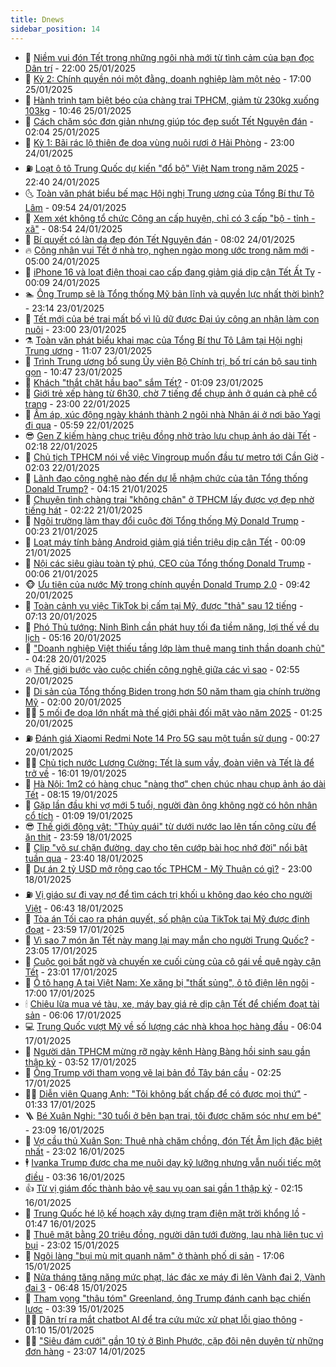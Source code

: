 ```yaml
---
title: Dnews
sidebar_position: 14
---
```


<!-- dantri-dnews:START -->
- 🤠 [Niềm vui đón Tết trong những ngôi nhà mới từ tình cảm của bạn đọc Dân trí](https://dantri.com.vn/tam-long-nhan-ai/niem-vui-don-tet-trong-nhung-ngoi-nha-moi-tu-tinh-cam-cua-ban-doc-dan-tri-20250123181218902.htm) - 22:00 25/01/2025
- 🌈 [Kỳ 2: Chính quyền nói một đằng, doanh nghiệp làm một nẻo](https://dantri.com.vn/xa-hoi/ky-2-chinh-quyen-noi-mot-dang-doanh-nghiep-lam-mot-neo-20250125011015247.htm) - 17:00 25/01/2025
- 🐎 [Hành trình tạm biệt béo của chàng trai TPHCM, giảm từ 230kg xuống 103kg](https://dantri.com.vn/suc-khoe/hanh-trinh-tam-biet-beo-cua-chang-trai-tphcm-giam-tu-230kg-xuong-103kg-20250124162657689.htm) - 10:46 25/01/2025
- 👹 [Cách chăm sóc đơn giản nhưng giúp tóc đẹp suốt Tết Nguyên đán](https://dantri.com.vn/tet-2025/cach-cham-soc-don-gian-nhung-giup-toc-dep-suot-tet-nguyen-dan-20250123154035336.htm) - 02:04 25/01/2025
- 🫶 [Kỳ 1: Bãi rác lộ thiên đe dọa vùng nuôi rươi ở Hải Phòng](https://dantri.com.vn/xa-hoi/ky-1-bai-rac-lo-thien-de-doa-vung-nuoi-ruoi-o-hai-phong-20250116115812050.htm) - 23:00 24/01/2025
- ⛽️ [Loạt ô tô Trung Quốc dự kiến &quot;đổ bộ&quot; Việt Nam trong năm 2025](https://dantri.com.vn/o-to-xe-may/loat-o-to-trung-quoc-du-kien-do-bo-viet-nam-trong-nam-2025-20250124140752247.htm) - 22:40 24/01/2025
- 🌜 [Toàn văn phát biểu bế mạc Hội nghị Trung ương của Tổng Bí thư Tô Lâm](https://dantri.com.vn/xa-hoi/toan-van-phat-bieu-be-mac-hoi-nghi-trung-uong-cua-tong-bi-thu-to-lam-20250124165007812.htm) - 09:54 24/01/2025
- 💪 [Xem xét không tổ chức Công an cấp huyện, chỉ có 3 cấp &quot;bộ - tỉnh - xã&quot;](https://dantri.com.vn/xa-hoi/xem-xet-khong-to-chuc-cong-an-cap-huyen-chi-co-3-cap-bo-tinh-xa-20250124081407327.htm) - 08:54 24/01/2025
- 🎊 [Bí quyết có làn da đẹp đón Tết Nguyên đán](https://dantri.com.vn/tet-2025/bi-quyet-co-lan-da-dep-don-tet-nguyen-dan-20250121220536753.htm) - 08:02 24/01/2025
- 🔥 [Công nhân vui Tết ở nhà trọ, nghẹn ngào mong ước trong năm mới](https://dantri.com.vn/lao-dong-viec-lam/cong-nhan-vui-tet-o-nha-tro-nghen-ngao-mong-uoc-trong-nam-moi-20250122132148935.htm) - 05:00 24/01/2025
- 👀 [iPhone 16 và loạt điện thoại cao cấp đang giảm giá dịp cận Tết Ất Tỵ](https://dantri.com.vn/suc-manh-so/iphone-16-va-loat-dien-thoai-cao-cap-dang-giam-gia-dip-can-tet-at-ty-20250124001716288.htm) - 00:09 24/01/2025
- 🏊 [Ông Trump sẽ là Tổng thống Mỹ bản lĩnh và quyền lực nhất thời bình?](https://dantri.com.vn/the-gioi/ong-trump-se-la-tong-thong-my-ban-linh-va-quyen-luc-nhat-thoi-binh-20250121172806195.htm) - 23:14 23/01/2025
- 🥸 [Tết mới của bé trai mất bố vì lũ dữ được Đại úy công an nhận làm con nuôi](https://dantri.com.vn/an-sinh/tet-moi-cua-be-trai-mat-bo-vi-lu-du-duoc-dai-uy-cong-an-nhan-lam-con-nuoi-20250118172735979.htm) - 23:00 23/01/2025
- ⚗️ [Toàn văn phát biểu khai mạc của Tổng Bí thư Tô Lâm tại Hội nghị Trung ương](https://dantri.com.vn/xa-hoi/toan-van-phat-bieu-khai-mac-cua-tong-bi-thu-to-lam-tai-hoi-nghi-trung-uong-20250123175324696.htm) - 11:07 23/01/2025
- 🐲 [Trình Trung ương bổ sung Ủy viên Bộ Chính trị, bố trí cán bộ sau tinh gọn](https://dantri.com.vn/xa-hoi/trinh-trung-uong-bo-sung-uy-vien-bo-chinh-tri-bo-tri-can-bo-sau-tinh-gon-20250123174113237.htm) - 10:47 23/01/2025
- 🌁 [Khách &quot;thắt chặt hầu bao&quot; sắm Tết?](https://dantri.com.vn/kinh-doanh/khach-that-chat-hau-bao-sam-tet-20250122164634538.htm) - 01:09 23/01/2025
- 🧐 [Giới trẻ xếp hàng từ 6h30, chờ 7 tiếng để chụp ảnh ở quán cà phê cổ trang](https://dantri.com.vn/tet-2025/gioi-tre-xep-hang-tu-6h30-cho-7-tieng-de-chup-anh-o-quan-ca-phe-co-trang-20250122004920541.htm) - 23:00 22/01/2025
- 👹 [Ấm áp, xúc động ngày khánh thành 2 ngôi nhà Nhân ái ở nơi bão Yagi đi qua](https://dantri.com.vn/tam-long-nhan-ai/am-ap-xuc-dong-ngay-khanh-thanh-2-ngoi-nha-nhan-ai-o-noi-bao-yagi-di-qua-20250122113737592.htm) - 05:59 22/01/2025
- 😎 [Gen Z kiếm hàng chục triệu đồng nhờ trào lưu chụp ảnh áo dài Tết](https://dantri.com.vn/tet-2025/gen-z-kiem-hang-chuc-trieu-dong-nho-trao-luu-chup-anh-ao-dai-tet-20250118115227968.htm) - 02:18 22/01/2025
- 🤭 [Chủ tịch TPHCM nói về việc Vingroup muốn đầu tư metro tới Cần Giờ](https://dantri.com.vn/xa-hoi/chu-tich-tphcm-noi-ve-viec-vingroup-muon-dau-tu-metro-toi-can-gio-20250122081218461.htm) - 02:03 22/01/2025
- 🦣 [Lãnh đạo công nghệ nào đến dự lễ nhậm chức của tân Tổng thống Donald Trump?](https://dantri.com.vn/suc-manh-so/lanh-dao-cong-nghe-nao-den-du-le-nham-chuc-cua-tan-tong-thong-donald-trump-20250121110028550.htm) - 04:15 21/01/2025
- 🙉 [Chuyện tình chàng trai &quot;không chân&quot; ở TPHCM lấy được vợ đẹp nhờ tiếng hát](https://dantri.com.vn/doi-song/chuyen-tinh-chang-trai-khong-chan-o-tphcm-lay-duoc-vo-dep-nho-tieng-hat-20250109165459245.htm) - 02:22 21/01/2025
- 🗽 [Ngôi trường làm thay đổi cuộc đời Tổng thống Mỹ Donald Trump](https://dantri.com.vn/giao-duc/ngoi-truong-lam-thay-doi-cuoc-doi-tong-thong-my-donald-trump-20250120205405605.htm) - 00:23 21/01/2025
- 🐻 [Loạt máy tính bảng Android giảm giá tiền triệu dịp cận Tết](https://dantri.com.vn/suc-manh-so/loat-may-tinh-bang-android-giam-gia-tien-trieu-dip-can-tet-20250120014514245.htm) - 00:09 21/01/2025
- 🫣 [Nội các siêu giàu toàn tỷ phú, CEO của Tổng thống Donald Trump](https://dantri.com.vn/kinh-doanh/noi-cac-sieu-giau-toan-ty-phu-ceo-cua-tong-thong-donald-trump-20241201141359093.htm) - 00:06 21/01/2025
- 🐵 [Ưu tiên của nước Mỹ trong chính quyền Donald Trump 2.0](https://dantri.com.vn/the-gioi/uu-tien-cua-nuoc-my-trong-chinh-quyen-donald-trump-20-20250119151418414.htm) - 09:42 20/01/2025
- 🥷 [Toàn cảnh vụ việc TikTok bị cấm tại Mỹ, được &quot;thả&quot; sau 12 tiếng](https://dantri.com.vn/suc-manh-so/toan-canh-vu-viec-tiktok-bi-cam-tai-my-duoc-tha-sau-12-tieng-20250120112658644.htm) - 07:13 20/01/2025
- 🐻 [Phó Thủ tướng: Ninh Bình cần phát huy tối đa tiềm năng, lợi thế về du lịch](https://dantri.com.vn/xa-hoi/pho-thu-tuong-ninh-binh-can-phat-huy-toi-da-tiem-nang-loi-the-ve-du-lich-20250120112206675.htm) - 05:16 20/01/2025
- 🥸 [&quot;Doanh nghiệp Việt thiếu tầng lớp làm thuê mang tinh thần doanh chủ&quot;](https://dantri.com.vn/lao-dong-viec-lam/doanh-nghiep-viet-thieu-tang-lop-lam-thue-mang-tinh-than-doanh-chu-20250120104756480.htm) - 04:28 20/01/2025
- 🔥 [Thế giới bước vào cuộc chiến công nghệ giữa các vì sao](https://dantri.com.vn/khoa-hoc-cong-nghe/the-gioi-buoc-vao-cuoc-chien-cong-nghe-giua-cac-vi-sao-20250119065653036.htm) - 02:55 20/01/2025
- 🥰 [Di sản của Tổng thống Biden trong hơn 50 năm tham gia chính trường Mỹ](https://dantri.com.vn/the-gioi/di-san-cua-tong-thong-biden-trong-hon-50-nam-tham-gia-chinh-truong-my-20240802155639371.htm) - 02:00 20/01/2025
- 👨‍🏫 [5 mối đe dọa lớn nhất mà thế giới phải đối mặt vào năm 2025](https://dantri.com.vn/khoa-hoc-cong-nghe/5-moi-de-doa-lon-nhat-ma-the-gioi-phai-doi-mat-vao-nam-2025-20250120073037556.htm) - 01:25 20/01/2025
- ⛽️ [Đánh giá Xiaomi Redmi Note 14 Pro 5G sau một tuần sử dụng](https://dantri.com.vn/suc-manh-so/danh-gia-xiaomi-redmi-note-14-pro-5g-sau-mot-tuan-su-dung-20250117231800825.htm) - 00:27 20/01/2025
- 🧑‍💻 [Chủ tịch nước Lương Cường: Tết là sum vầy, đoàn viên và Tết là để trở về](https://dantri.com.vn/xa-hoi/chu-tich-nuoc-luong-cuong-tet-la-sum-vay-doan-vien-va-tet-la-de-tro-ve-20250119223448918.htm) - 16:01 19/01/2025
- 💪 [Hà Nội: 1m2 có hàng chục &quot;nàng thơ&quot; chen chúc nhau chụp ảnh áo dài Tết](https://dantri.com.vn/tet-2025/ha-noi-1m2-co-hang-chuc-nang-tho-chen-chuc-nhau-chup-anh-ao-dai-tet-20250113045120330.htm) - 08:15 19/01/2025
- 🔭 [Gặp lần đầu khi vợ mới 5 tuổi, người đàn ông không ngờ có hôn nhân cổ tích](https://dantri.com.vn/doi-song/gap-lan-dau-khi-vo-moi-5-tuoi-nguoi-dan-ong-khong-ngo-co-hon-nhan-co-tich-20250114032843687.htm) - 01:09 19/01/2025
- 😎 [Thế giới động vật: &quot;Thủy quái&quot; từ dưới nước lao lên tấn công cừu để ăn thịt](https://dantri.com.vn/khoa-hoc-cong-nghe/the-gioi-dong-vat-thuy-quai-tu-duoi-nuoc-lao-len-tan-cong-cuu-de-an-thit-20250119022241585.htm) - 23:59 18/01/2025
- 🦩 [Clip &quot;võ sư chặn đường, dạy cho tên cướp bài học nhớ đời&quot; nổi bật tuần qua](https://dantri.com.vn/suc-manh-so/clip-vo-su-chan-duong-day-cho-ten-cuop-bai-hoc-nho-doi-noi-bat-tuan-qua-20250119024054611.htm) - 23:40 18/01/2025
- 🐻 [Dự án 2 tỷ USD mở rộng cao tốc TPHCM - Mỹ Thuận có gì?](https://dantri.com.vn/xa-hoi/du-an-2-ty-usd-mo-rong-cao-toc-tphcm-my-thuan-co-gi-20250114123133515.htm) - 23:00 18/01/2025
- ⛽️ [Vị giáo sư đi vay nợ để tìm cách trị khối u không dao kéo cho người Việt](https://dantri.com.vn/suc-khoe/vi-giao-su-di-vay-no-de-tim-cach-tri-khoi-u-khong-dao-keo-cho-nguoi-viet-20250118093508308.htm) - 06:43 18/01/2025
- 📝 [Tòa án Tối cao ra phán quyết, số phận của TikTok tại Mỹ được định đoạt](https://dantri.com.vn/suc-manh-so/toa-an-toi-cao-ra-phan-quyet-so-phan-cua-tiktok-tai-my-duoc-dinh-doat-20250118024352577.htm) - 23:59 17/01/2025
- 💯 [Vì sao 7 món ăn Tết này mang lại may mắn cho người Trung Quốc?](https://dantri.com.vn/tet-2025/vi-sao-7-mon-an-tet-nay-mang-lai-may-man-cho-nguoi-trung-quoc-20250115023932220.htm) - 23:05 17/01/2025
- 🤠 [Cuộc gọi bất ngờ và chuyến xe cuối cùng của cô gái về quê ngày cận Tết](https://dantri.com.vn/doi-song/cuoc-goi-bat-ngo-va-chuyen-xe-cuoi-cung-cua-co-gai-ve-que-ngay-can-tet-20250117163028513.htm) - 23:01 17/01/2025
- 🧐 [Ô tô hạng A tại Việt Nam: Xe xăng bị &quot;thất sủng&quot;, ô tô điện lên ngôi](https://dantri.com.vn/o-to-xe-may/o-to-hang-a-tai-viet-nam-xe-xang-bi-that-sung-o-to-dien-len-ngoi-20250117121808080.htm) - 17:00 17/01/2025
- 🕯 [Chiêu lừa mua vé tàu, xe, máy bay giá rẻ dịp cận Tết để chiếm đoạt tài sản](https://dantri.com.vn/suc-manh-so/chieu-lua-mua-ve-tau-xe-may-bay-gia-re-dip-can-tet-de-chiem-doat-tai-san-20250117105734846.htm) - 06:06 17/01/2025
- 💻 [Trung Quốc vượt Mỹ về số lượng các nhà khoa học hàng đầu](https://dantri.com.vn/khoa-hoc-cong-nghe/trung-quoc-vuot-my-ve-so-luong-cac-nha-khoa-hoc-hang-dau-20250117120621849.htm) - 06:04 17/01/2025
- 🌋 [Người dân TPHCM mừng rỡ ngày kênh Hàng Bàng hồi sinh sau gần thập kỷ](https://dantri.com.vn/xa-hoi/nguoi-dan-tphcm-mung-ro-ngay-kenh-hang-bang-hoi-sinh-sau-gan-thap-ky-20250117095858415.htm) - 03:52 17/01/2025
- 🤖 [Ông Trump với tham vọng vẽ lại bản đồ Tây bán cầu](https://dantri.com.vn/the-gioi/ong-trump-voi-tham-vong-ve-lai-ban-do-tay-ban-cau-20250112213810966.htm) - 02:25 17/01/2025
- 🧑‍💻 [Diễn viên Quang Anh: &quot;Tôi không bất chấp để có được mọi thứ&quot;](https://dantri.com.vn/giai-tri/dien-vien-quang-anh-toi-khong-bat-chap-de-co-duoc-moi-thu-20250109102808637.htm) - 01:33 17/01/2025
- 🪜 [Bé Xuân Nghi: &quot;30 tuổi ở bên bạn trai, tôi được chăm sóc như em bé&quot;](https://dantri.com.vn/giai-tri/be-xuan-nghi-30-tuoi-o-ben-ban-trai-toi-duoc-cham-soc-nhu-em-be-20250110205601840.htm) - 23:09 16/01/2025
- 🚀 [Vợ cầu thủ Xuân Son: Thuê nhà chăm chồng, đón Tết Âm lịch đặc biệt nhất](https://dantri.com.vn/doi-song/vo-cau-thu-xuan-son-thue-nha-cham-chong-don-tet-am-lich-dac-biet-nhat-20250112225031621.htm) - 23:02 16/01/2025
- 🕴 [Ivanka Trump được cha mẹ nuôi dạy kỹ lưỡng nhưng vẫn nuối tiếc một điều](https://dantri.com.vn/giao-duc/ivanka-trump-duoc-cha-me-nuoi-day-ky-luong-nhung-van-nuoi-tiec-mot-dieu-20250115150324425.htm) - 03:36 16/01/2025
- 👍 [Từ vị giám đốc thành bảo vệ sau vụ oan sai gần 1 thập kỷ](https://dantri.com.vn/phap-luat/tu-vi-giam-doc-thanh-bao-ve-sau-vu-oan-sai-gan-1-thap-ky-20240516144359649.htm) - 02:15 16/01/2025
- 🥳 [Trung Quốc hé lộ kế hoạch xây dựng trạm điện mặt trời khổng lồ](https://dantri.com.vn/khoa-hoc-cong-nghe/trung-quoc-he-lo-ke-hoach-xay-dung-tram-dien-mat-troi-khong-lo-20250116083945316.htm) - 01:47 16/01/2025
- 🥳 [Thuê mặt bằng 20 triệu đồng, người dân tưới đường, lau nhà liên tục vì bụi](https://dantri.com.vn/doi-song/thue-mat-bang-20-trieu-dong-nguoi-dan-tuoi-duong-lau-nha-lien-tuc-vi-bui-20250112181900700.htm) - 23:02 15/01/2025
- 🦩 [Ngôi làng &quot;bụi mù mịt quanh năm&quot; ở thành phố di sản](https://dantri.com.vn/xa-hoi/ngoi-lang-bui-mu-mit-quanh-nam-o-thanh-pho-di-san-20250115160022784.htm) - 17:06 15/01/2025
- 🗽 [Nửa tháng tăng nặng mức phạt, lác đác xe máy đi lên Vành đai 2, Vành đai 3](https://dantri.com.vn/xa-hoi/nua-thang-tang-nang-muc-phat-lac-dac-xe-may-di-len-vanh-dai-2-vanh-dai-3-20250115130942335.htm) - 06:48 15/01/2025
- 🤖 [Tham vọng &quot;thâu tóm&quot; Greenland, ông Trump đánh canh bạc chiến lược](https://dantri.com.vn/the-gioi/tham-vong-thau-tom-greenland-ong-trump-danh-canh-bac-chien-luoc-20250114124129453.htm) - 03:39 15/01/2025
- 🧑‍🏫 [Dân trí ra mắt chatbot AI để tra cứu mức xử phạt lỗi giao thông](https://dantri.com.vn/suc-manh-so/dan-tri-ra-mat-chatbot-ai-de-tra-cuu-muc-xu-phat-loi-giao-thong-20250115022202951.htm) - 01:10 15/01/2025
- 👨‍🏫 [&quot;Siêu đám cưới&quot; gần 10 tỷ ở Bình Phước, cặp đôi nên duyên từ những đơn hàng](https://dantri.com.vn/doi-song/sieu-dam-cuoi-gan-10-ty-o-binh-phuoc-cap-doi-nen-duyen-tu-nhung-don-hang-20250114180323187.htm) - 23:07 14/01/2025<!-- dantri-dnews:END -->
